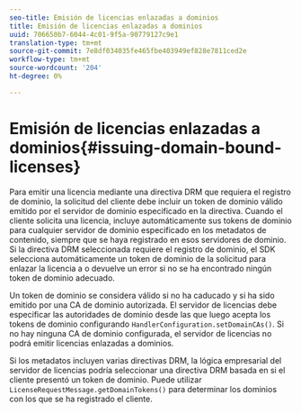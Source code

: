 ```yaml
---
seo-title: Emisión de licencias enlazadas a dominios
title: Emisión de licencias enlazadas a dominios
uuid: 706650b7-6044-4c01-9f5a-90779127c9e1
translation-type: tm+mt
source-git-commit: 7e8df034035fe465fbe403949ef828e7811ced2e
workflow-type: tm+mt
source-wordcount: '204'
ht-degree: 0%

---
```



# Emisión de licencias enlazadas a dominios{#issuing-domain-bound-licenses}

Para emitir una licencia mediante una directiva DRM que requiera el registro de dominio, la solicitud del cliente debe incluir un token de dominio válido emitido por el servidor de dominio especificado en la directiva. Cuando el cliente solicita una licencia, incluye automáticamente sus tokens de dominio para cualquier servidor de dominio especificado en los metadatos de contenido, siempre que se haya registrado en esos servidores de dominio. Si la directiva DRM seleccionada requiere el registro de dominio, el SDK selecciona automáticamente un token de dominio de la solicitud para enlazar la licencia a o devuelve un error si no se ha encontrado ningún token de dominio adecuado.

Un token de dominio se considera válido si no ha caducado y si ha sido emitido por una CA de dominio autorizada. El servidor de licencias debe especificar las autoridades de dominio desde las que luego acepta los tokens de dominio configurando `HandlerConfiguration.setDomainCAs()`. Si no hay ninguna CA de dominio configurada, el servidor de licencias no podrá emitir licencias enlazadas a dominios.

Si los metadatos incluyen varias directivas DRM, la lógica empresarial del servidor de licencias podría seleccionar una directiva DRM basada en si el cliente presentó un token de dominio. Puede utilizar `LicenseRequestMessage.getDomainTokens()` para determinar los dominios con los que se ha registrado el cliente.
